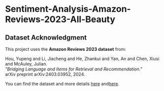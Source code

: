 # Sentiment-Analysis-Amazon-Reviews-2023-All-Beauty

## Dataset Acknowledgment
This project uses the **Amazon Reviews 2023 dataset** from:

Hou, Yupeng and Li, Jiacheng and He, Zhankui and Yan, An and Chen, Xiusi and McAuley, Julian.  
*"Bridging Language and Items for Retrieval and Recommendation."*  
arXiv preprint arXiv:2403.03952, 2024.  

You can find the dataset and more details [here](https://arxiv.org/abs/2403.03952) and[here](https://amazon-reviews-2023.github.io/).
